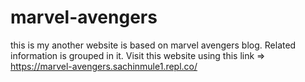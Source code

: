 # marvel-avengers
this is my another website is based on marvel avengers blog. Related information is grouped in it.
Visit this website using this link => https://marvel-avengers.sachinmule1.repl.co/
